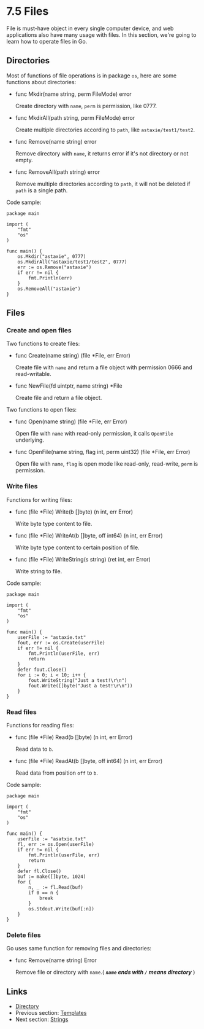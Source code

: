 # 7.5 Files

File is must-have object in every single computer device, and web applications also have many usage with files. In this section, we're going to learn how to operate files in Go.

## Directories

Most of functions of file operations is in package `os`, here are some functions about directories:

- func Mkdir(name string, perm FileMode) error

	Create directory with `name`, `perm` is permission, like 0777.
	
- func MkdirAll(path string, perm FileMode) error

	Create multiple directories according to `path`, like `astaxie/test1/test2`.
	
- func Remove(name string) error

	Remove directory with `name`, it returns error if it's not directory or not empty.

- func RemoveAll(path string) error

	Remove multiple directories according to `path`, it will not be deleted if `path` is a single path. 

Code sample:

	package main

	import (
		"fmt"
		"os"
	)
	
	func main() {
		os.Mkdir("astaxie", 0777)
		os.MkdirAll("astaxie/test1/test2", 0777)
		err := os.Remove("astaxie")
		if err != nil {
			fmt.Println(err)
		}
		os.RemoveAll("astaxie")
	}

## Files

### Create and open files

Two functions to create files:

- func Create(name string) (file *File, err Error)

	Create file with `name` and return a file object with permission 0666 and read-writable.

- func NewFile(fd uintptr, name string) *File
	
	Create file and return a file object.


Two functions to open files:

- func Open(name string) (file *File, err Error)

	Open file with `name` with read-only permission, it calls `OpenFile` underlying.

- func OpenFile(name string, flag int, perm uint32) (file *File, err Error)	

	Open file with `name`, `flag` is open mode like read-only, read-write, `perm` is permission.

### Write files

Functions for writing files:

- func (file *File) Write(b []byte) (n int, err Error)

	Write byte type content to file.

- func (file *File) WriteAt(b []byte, off int64) (n int, err Error)

	Write byte type content to certain position of file.

- func (file *File) WriteString(s string) (ret int, err Error)

	Write string to file.
	
Code sample:

	package main

	import (
		"fmt"
		"os"
	)
	
	func main() {
		userFile := "astaxie.txt"
		fout, err := os.Create(userFile)		
		if err != nil {
			fmt.Println(userFile, err)
			return
		}
		defer fout.Close()
		for i := 0; i < 10; i++ {
			fout.WriteString("Just a test!\r\n")
			fout.Write([]byte("Just a test!\r\n"))
		}
	}

### Read files

Functions for reading files:

- func (file *File) Read(b []byte) (n int, err Error)

	Read data to `b`.

- func (file *File) ReadAt(b []byte, off int64) (n int, err Error)

	Read data from position `off` to `b`.

Code sample:

	package main

	import (
		"fmt"
		"os"
	)
	
	func main() {
		userFile := "asatxie.txt"
		fl, err := os.Open(userFile)		
		if err != nil {
			fmt.Println(userFile, err)
			return
		}
		defer fl.Close()
		buf := make([]byte, 1024)
		for {
			n, _ := fl.Read(buf)
			if 0 == n {
				break
			}
			os.Stdout.Write(buf[:n])
		}
	}

### Delete files

Go uses same function for removing files and directories:

- func Remove(name string) Error

	Remove file or directory with `name`.( ***`name` ends with `/` means directory*** )

## Links

- [Directory](preface.md)
- Previous section: [Templates](07.4.md)
- Next section: [Strings](07.6.md)